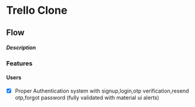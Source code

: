 # Trello Clone 
## Flow
##### Description

### Features

#### Users
- [x] Proper Authentication system with signup,login,otp verification,resend otp,forgot password (fully validated with material ui alerts)

